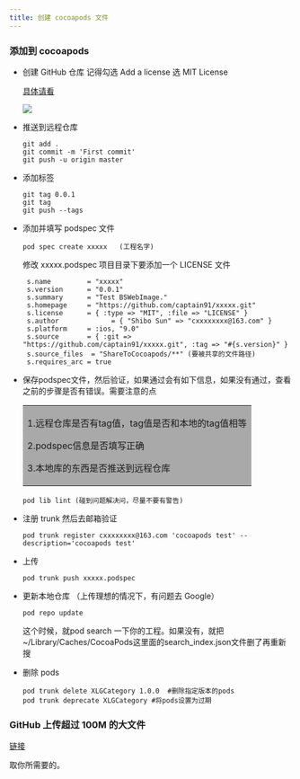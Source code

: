 ```yaml
---
title: 创建 cocoapods 文件
---
```


### 添加到 cocoapods 

- 创建 GitHub 仓库 记得勾选 Add  a license 选 MIT License 

  [具体请看](https://www.kancloud.cn/thinkphp/github-tips/37890)

  ![](https://ws2.sinaimg.cn/large/006tKfTcgy1ft80po0pigj30go08a0tq.jpg)

- 推送到远程仓库

  ```
  git add .
  git commit -m 'First commit'
  git push -u origin master
  ```

- 添加标签

  ```
  git tag 0.0.1
  git tag
  git push --tags
  ```

- 添加并填写 podspec 文件

  ```
  pod spec create xxxxx   (工程名字)
  ```

  修改 xxxxx.podspec  项目目录下要添加一个 LICENSE 文件

  ```
   s.name         = "xxxxx"
   s.version      = "0.0.1"
   s.summary      = "Test BSWebImage."
   s.homepage     = "https://github.com/captain91/xxxxx.git"
   s.license      = { :type => "MIT", :file => "LICENSE" }
   s.author             = { "Shibo Sun" => "cxxxxxxxx@163.com" }
   s.platform     = :ios, "9.0"
   s.source       = { :git => "https://github.com/captain91/xxxxx.git", :tag => "#{s.version}" }
   s.source_files  = "ShareToCocoapods/**" (要被共享的文件路径)
   s.requires_arc = true
  ```

- 保存podspec文件，然后验证，如果通过会有如下信息，如果没有通过，查看之前的步骤是否有错误。需要注意的点

  <table> <td bgcolor=DarkGray> 

  1.远程仓库是否有tag值，tag值是否和本地的tag值相等

  2.podspec信息是否填写正确 

  3.本地库的东西是否推送到远程仓库

  </td></table>

  ```
  pod lib lint (碰到问题解决问，尽量不要有警告)
  ```

- 注册 trunk  然后去邮箱验证

  ```
  pod trunk register cxxxxxxxx@163.com 'cocoapods test' --description='cocoapods test'
  ```

- 上传 

  ```
  pod trunk push xxxxx.podspec
  ```

- 更新本地仓库 （上传理想的情况下，有问题去 Google）

  ```
  pod repo update
  ```

  这个时候，就pod search 一下你的工程。如果没有，就把~/Library/Caches/CocoaPods这里面的search_index.json文件删了再重新搜

- 删除 pods 

  ```
  pod trunk delete XLGCategory 1.0.0  #删除指定版本的pods
  pod trunk deprecate XLGCategory #将pods设置为过期
  ```

  

### GitHub 上传超过 100M 的大文件

[链接](https://www.jianshu.com/p/3f25cd20e392)

取你所需要的。